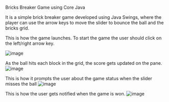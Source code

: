 Bricks Breaker Game using Core Java

It is a simple brick breaker game developed using Java Swings, where the player can use the arrow keys to move the slider to bounce the ball and the bricks grid.

This is how the game launches. To start the game the user should click on the left/right arrow key.

![image](https://github.com/user-attachments/assets/5a949cc7-4ab6-408b-9b0e-709caba89807)


As the ball hits each block in the grid, the score gets updated on the pane.
![image](https://github.com/user-attachments/assets/553dd57e-034c-46f4-b0f3-6a3b0865e327)


This is how it prompts the user about the game status when the slider misses the ball
![image](https://github.com/user-attachments/assets/b4bfb262-01d9-465e-b6ea-6242a2c4a91d)


This is how the user gets notified when the game is won.
![image](https://github.com/user-attachments/assets/93c40a06-22e1-40b4-b481-a50611ed6739)

